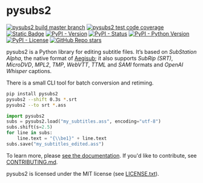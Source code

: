 pysubs2
=======

[![pysubs2 build master branch](https://img.shields.io/github/actions/workflow/status/tkarabela/pysubs2/main.yml?branch=master)](https://github.com/tkarabela/pysubs2/actions)
[![pysubs2 test code coverage](https://img.shields.io/codecov/c/github/tkarabela/pysubs2)](https://app.codecov.io/github/tkarabela/pysubs2)
[![Static Badge](https://img.shields.io/badge/MyPy%20%26%20Ruffle-checked-blue?style=flat)](https://github.com/tkarabela/pysubs2/actions)
[![PyPI - Version](https://img.shields.io/pypi/v/pysubs2.svg?style=flat)](https://pypi.org/project/pysubs2/)
[![PyPI - Status](https://img.shields.io/pypi/status/pysubs2.svg?style=flat)](https://pypi.org/project/pysubs2/)
[![PyPI - Python Version](https://img.shields.io/pypi/pyversions/pysubs2.svg?style=flat)](https://pypi.org/project/pysubs2/)
[![PyPI - License](https://img.shields.io/pypi/l/pysubs2.svg?style=flat)](LICENSE.txt)
[![GitHub Repo stars](https://img.shields.io/github/stars/tkarabela/pysubs2?style=flat&label=GitHub%20stars)](https://github.com/tkarabela/pysubs2)


pysubs2 is a Python library for editing subtitle files.
It’s based on *SubStation Alpha*, the native format of
[Aegisub](http://www.aegisub.org/); it also supports *SubRip (SRT)*,
*MicroDVD*, *MPL2*, *TMP*, *WebVTT*, *TTML* and *SAMI* formats and *OpenAI Whisper* captions.

There is a small CLI tool for batch conversion and retiming.

```bash
pip install pysubs2
pysubs2 --shift 0.3s *.srt
pysubs2 --to srt *.ass
```

```python
import pysubs2
subs = pysubs2.load("my_subtitles.ass", encoding="utf-8")
subs.shift(s=2.5)
for line in subs:
    line.text = "{\\be1}" + line.text
subs.save("my_subtitles_edited.ass")
```

To learn more, please [see the documentation](http://pysubs2.readthedocs.io).
If you'd like to contribute, see [CONTRIBUTING.md](CONTRIBUTING.md).

pysubs2 is licensed under the MIT license (see [LICENSE.txt](LICENSE.txt)).
